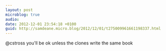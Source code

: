 ```yaml
---
layout: post
microblog: true
audio: 
date: 2012-12-01 23:54:18 +0100
guid: http://samdeane.micro.blog/2012/12/01/t275009961661198337.html
---
```

@cstross you'll be ok unless the clones write the same book
